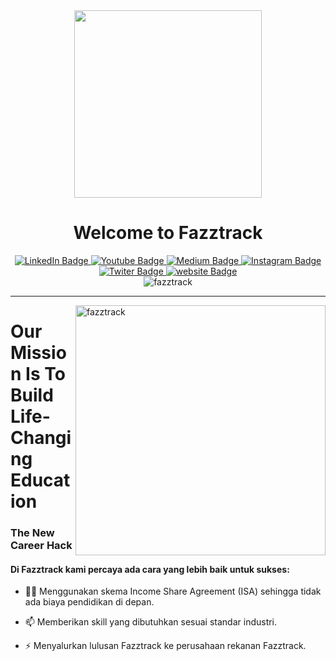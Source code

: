 <div id="header" align="center">
  <img src="https://media.giphy.com/media/L1R1tvI9svkIWwpVYr/giphy.gif" width="300"/>
  <h1>Welcome to Fazztrack</h1>
  <div id="badges">
    <a href="https://www.linkedin.com/school/fazztrack">
      <img src="https://img.shields.io/badge/LinkedIn-0077B5?style=for-the-badge&logo=linkedin&logoColor=white" alt="LinkedIn Badge"/>
    </a>
    <a href="https://www.youtube.com/channel/UCKLvpOkEN8HXJAcR43Iz1CA">
      <img src="https://img.shields.io/badge/YouTube-red?style=for-the-badge&logo=youtube&logoColor=white" alt="Youtube Badge"/>
    </a>
    <a href="https://blog.fazztrack.com/">
      <img src="https://img.shields.io/badge/Medium-12100E?style=for-the-badge&logo=medium&logoColor=white" alt="Medium Badge"/>
    </a>
    <a href="https://www.instagram.com/fazztrack.id">
      <img src="https://img.shields.io/badge/Instagram-blue?style=for-the-badge&logo=instagram&logoColor=white" alt="Instagram Badge"/>
    </a>
    <a href="https://www.twitter.com/fazztrack">
      <img src="https://img.shields.io/badge/Twiter-1DA1F2?style=for-the-badge&logo=twitter&logoColor=white" alt="Twiter Badge"/>
    </a>
    <a href="https://www.fazztrack.com">
      <img src="https://img.shields.io/badge/Website-FF7139?style=for-the-badge&logo=Google-chrome&logoColor=white" alt="website Badge"/>
    </a>
  </div>
  <img src="https://komarev.com/ghpvc/?username=fazztrack&label=Profile%20views&color=129e00&style=plastic" alt="fazztrack" />
</div>
<hr>
<img align="right" alt="fazztrack" width="400" src="https://fazztrack.com/_nuxt/img/about-page-hero.3a699a8.png">
<h1>
Our Mission Is To Build Life-Changing Education
</h1>
<h3>
  The New Career Hack
</h3>
<h4>
  Di Fazztrack kami percaya ada cara yang lebih baik untuk sukses:
</h4>

- 👨‍💻 Menggunakan skema Income Share Agreement (ISA) sehingga tidak ada biaya pendidikan di depan.

- 📫 Memberikan skill yang dibutuhkan sesuai standar industri.

- ⚡ Menyalurkan lulusan Fazztrack ke perusahaan rekanan Fazztrack.
